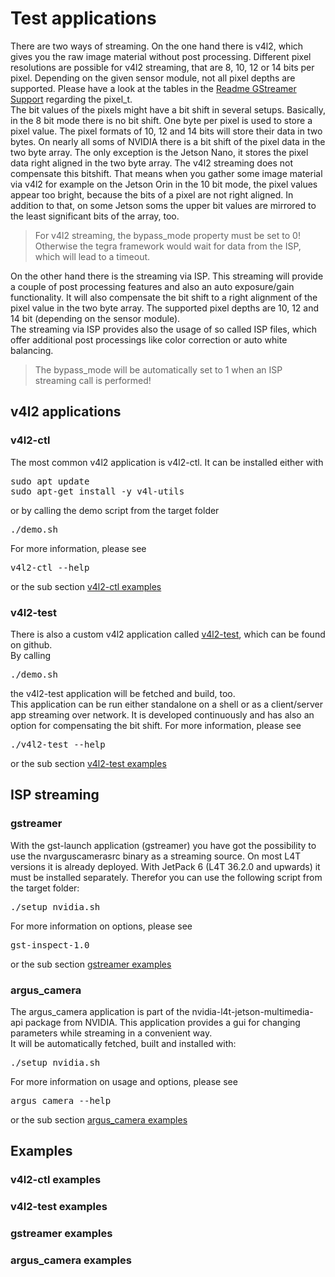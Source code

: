 # Test applications

There are two ways of streaming. On the one hand there is v4l2, which gives you the raw image material without post processing. Different pixel resolutions are possible for v4l2 streaming, that are 8, 10, 12 or 14 bits per pixel. Depending on the given sensor module, not all pixel depths are supported. Please have a look at the tables in the [Readme GStreamer Support](/README.md#gstreamer-support) regarding the pixel_t.<br>
The bit values of the pixels might have a bit shift in several setups. Basically, in the 8 bit mode there is no bit shift. One byte per pixel is used to store a pixel value. The pixel formats of 10, 12 and 14 bits will store their data in two bytes. On nearly all soms of NVIDIA there is a bit shift of the pixel data in the two byte array. The only exception is the Jetson Nano, it stores the pixel data right aligned in the two byte array. 
The v4l2 streaming does not compensate this bitshift. That means when you gather some image material via v4l2 for example on the Jetson Orin in the 10 bit mode, the pixel values appear too bright, because the bits of a pixel are not right aligned. In addition to that, on some Jetson soms the upper bit values are mirrored to the least significant bits of the array, too.<br>
> For v4l2 streaming, the bypass_mode property must be set to 0!<br> 
> Otherwise the tegra framework would wait for data from the ISP, which will lead to a timeout.<br>

On the other hand there is the streaming via ISP. This streaming will provide a couple of post processing features and also an auto exposure/gain functionality. It will also compensate the bit shift to a right alignment of the pixel value in the two byte array. The supported pixel depths are 10, 12 and 14 bit (depending on the sensor module).<br>
The streaming via ISP provides also the usage of so called ISP files, which offer additional post processings like color correction or auto white balancing. 
> The bypass_mode will be automatically set to 1 when an ISP streaming call is performed!<br>

## v4l2 applications

### v4l2-ctl
The most common v4l2 application is v4l2-ctl. It can be installed either with
<pre>
sudo apt update
sudo apt-get install -y v4l-utils
</pre>
or by calling the demo script from the target folder
<pre>
./demo.sh
</pre>
For more information, please see
<pre>
v4l2-ctl --help
</pre>
or the sub section [v4l2-ctl examples](#v4l2-ctl-examples)

### v4l2-test
There is also a custom v4l2 application called [v4l2-test](https://github.com/pmliquify/v4l2-test), which can be found on github.<br>
By calling
<pre>
./demo.sh
</pre>
the v4l2-test application will be fetched and build, too.<br>
This application can be run either standalone on a shell or as a client/server app streaming over network.
It is developed continuously and has also an option for compensating the bit shift.
For more information, please see
<pre>
./v4l2-test --help
</pre>
or the sub section [v4l2-test examples](#v4l2-test-examples)

## ISP streaming

### gstreamer
With the gst-launch application (gstreamer) you have got the possibility to use the nvarguscamerasrc binary as a streaming source. On most L4T versions it is already deployed. With JetPack 6 (L4T 36.2.0 and upwards) it must be installed separately. Therefor you can use the following script from the target folder: <br>
<pre>
./setup_nvidia.sh
</pre>
For more information on options, please see
<pre>
gst-inspect-1.0
</pre>
or the sub section [gstreamer examples](#gstreamer-examples)

### argus_camera
The argus_camera application is part of the nvidia-l4t-jetson-multimedia-api package from NVIDIA. This application provides a gui for changing parameters while streaming in a convenient way.<br>
It will be automatically fetched, built and installed with:
<pre>
./setup_nvidia.sh
</pre>
For more information on usage and options, please see
<pre>
argus_camera --help
</pre>
or the sub section [argus_camera examples](#argus_camera-examples)

## Examples

### v4l2-ctl examples

### v4l2-test examples

### gstreamer examples

### argus_camera examples

